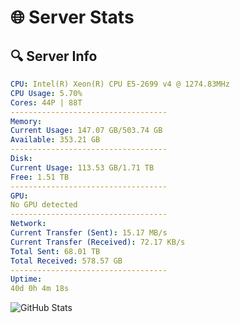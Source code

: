 # 🌐 Server Stats
## 🔍 Server Info
```yaml
CPU: Intel(R) Xeon(R) CPU E5-2699 v4 @ 1274.83MHz
CPU Usage: 5.70%
Cores: 44P | 88T
-----------------------------------
Memory:
Current Usage: 147.07 GB/503.74 GB
Available: 353.21 GB
-----------------------------------
Disk:
Current Usage: 113.53 GB/1.71 TB
Free: 1.51 TB
-----------------------------------
GPU:
No GPU detected
-----------------------------------
Network:
Current Transfer (Sent): 15.17 MB/s
Current Transfer (Received): 72.17 KB/s
Total Sent: 68.01 TB
Total Received: 578.57 GB
-----------------------------------
Uptime:
40d 0h 4m 18s
```
![GitHub Stats](https://img.shields.io/badge/Updated-2025-04-16_21:27:07-blue)